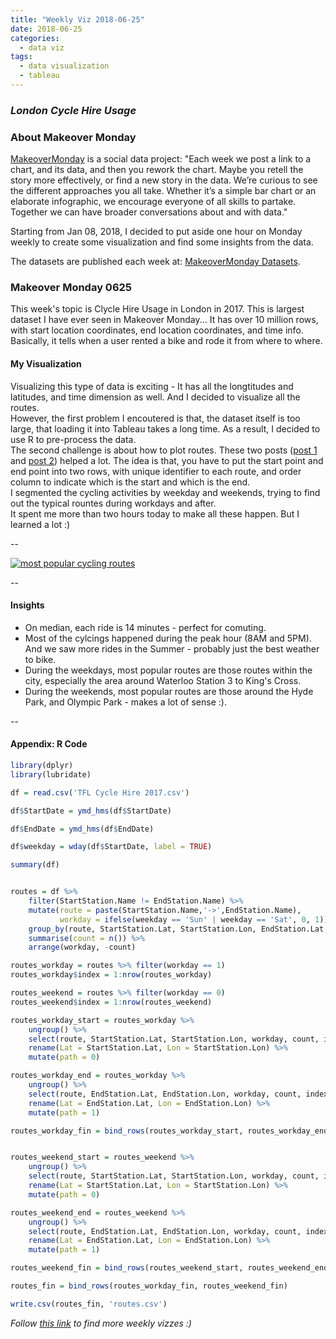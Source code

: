 ```yaml
---
title: "Weekly Viz 2018-06-25"
date: 2018-06-25
categories:
  - data viz
tags:
  - data visualization
  - tableau
---
```


### *London Cycle Hire Usage*


### About Makeover Monday

[MakeoverMonday](http://www.makeovermonday.co.uk/) is a social data project:
"Each week we post a link to a chart, and its data, and then you rework the chart.
Maybe you retell the story more effectively, or find a new story in the data.
We’re curious to see the different approaches you all take. Whether it’s a simple bar chart or an elaborate infographic, we encourage everyone of all skills to partake.
Together we can have broader conversations about and with data."

Starting from Jan 08, 2018, I decided to put aside one hour on Monday weekly to create some visualization and find some insights from the data.

The datasets are published each week at: [MakeoverMonday Datasets](http://www.makeovermonday.co.uk/data/).

### Makeover Monday 0625

This week's topic is Clycle Hire Usage in London in 2017. This is largest dataset I have ever seen in Makeover Monday... It has over 10 million rows, with start location coordinates, end location coordinates, and time info.
Basically, it tells when a user rented a bike and rode it from where to where.  


#### My Visualization

Visualizing this type of data is exciting - It has all the longtitudes and latitudes, and time dimension as well. And I decided to visualize all the routes.  
However, the first problem I encoutered is that, the dataset itself is too large, that loading it into Tableau takes a long time. As a result, I decided to use R to pre-process the data.  
The second challenge is about how to plot routes. These two posts ([post 1](https://onlinehelp.tableau.com/current/pro/desktop/en-us/maps_howto_origin_destination.html) and [post 2](https://community.tableau.com/thread/122366)) helped a lot.
The idea is that, you have to put the start point and end point into two rows, with unique identifier to each route, and order column to indicate which is the start and which is the end.  
I segmented the cycling activities by weekday and weekends, trying to find out the typical rountes during workdays and after.  
It spent me more than two hours today to make all these happen. But I learned a lot :)  

--  
<div class='tableauPlaceholder' id='viz1529988998733' style='position: relative'>
<noscript><a href='#'>
  <img alt='most popular cycling routes ' src='https:&#47;&#47;public.tableau.com&#47;static&#47;images&#47;Ma&#47;MakeOverMonday0625&#47;mostpopularcyclingroutes&#47;1_rss.png' style='border: none' />
</a></noscript>
<object class='tableauViz'  style='display:none;'>
  <param name='host_url' value='https%3A%2F%2Fpublic.tableau.com%2F' />
  <param name='embed_code_version' value='3' />
  <param name='site_root' value='' />
  <param name='name' value='MakeOverMonday0625&#47;mostpopularcyclingroutes' />
  <param name='tabs' value='no' />
  <param name='toolbar' value='yes' />
  <param name='static_image' value='https:&#47;&#47;public.tableau.com&#47;static&#47;images&#47;Ma&#47;MakeOverMonday0625&#47;mostpopularcyclingroutes&#47;1.png' />
  <param name='animate_transition' value='yes' />
  <param name='display_static_image' value='yes' />
  <param name='display_spinner' value='yes' />
  <param name='display_overlay' value='yes' />
  <param name='display_count' value='yes' />
  <param name='filter' value='publish=yes' />
</object></div>               
<script type='text/javascript'>            
  var divElement = document.getElementById('viz1529988998733');     
  var vizElement = divElement.getElementsByTagName('object')[0];     
  vizElement.style.width='800px';vizElement.style.height='827px';      
  var scriptElement = document.createElement('script');              
  scriptElement.src = 'https://public.tableau.com/javascripts/api/viz_v1.js';      
  vizElement.parentNode.insertBefore(scriptElement, vizElement);              
</script>  

--  

#### Insights
* On median, each ride is 14 minutes - perfect for comuting.  
* Most of the cylcings happened during the peak hour (8AM and 5PM). And we saw more rides in the Summer - probably just the best weather to bike.  
* During the weekdays, most popular routes are those routes within the city, especially the area around Waterloo Station 3 to King's Cross.  
* During the weekends, most popular routes are those around the Hyde Park, and Olympic Park - makes a lot of sense :).  

--  

#### Appendix: R Code


```r  
library(dplyr)  
library(lubridate)  

df = read.csv('TFL Cycle Hire 2017.csv')  

df$StartDate = ymd_hms(df$StartDate)  

df$EndDate = ymd_hms(df$EndDate)  

df$weekday = wday(df$StartDate, label = TRUE)  

summary(df)  


routes = df %>%  
    filter(StartStation.Name != EndStation.Name) %>%  
    mutate(route = paste(StartStation.Name,'->',EndStation.Name),  
           workday = ifelse(weekday == 'Sun' | weekday == 'Sat', 0, 1)) %>%  
    group_by(route, StartStation.Lat, StartStation.Lon, EndStation.Lat, EndStation.Lon, workday) %>%  
    summarise(count = n()) %>%  
    arrange(workday, -count)  

routes_workday = routes %>% filter(workday == 1)  
routes_workday$index = 1:nrow(routes_workday)  

routes_weekend = routes %>% filter(workday == 0)  
routes_weekend$index = 1:nrow(routes_weekend)  

routes_workday_start = routes_workday %>%  
    ungroup() %>%  
    select(route, StartStation.Lat, StartStation.Lon, workday, count, index) %>%  
    rename(Lat = StartStation.Lat, Lon = StartStation.Lon) %>%  
    mutate(path = 0)  

routes_workday_end = routes_workday %>%  
    ungroup() %>%  
    select(route, EndStation.Lat, EndStation.Lon, workday, count, index) %>%  
    rename(Lat = EndStation.Lat, Lon = EndStation.Lon) %>%  
    mutate(path = 1)  

routes_workday_fin = bind_rows(routes_workday_start, routes_workday_end)  


routes_weekend_start = routes_weekend %>%  
    ungroup() %>%  
    select(route, StartStation.Lat, StartStation.Lon, workday, count, index) %>%  
    rename(Lat = StartStation.Lat, Lon = StartStation.Lon) %>%  
    mutate(path = 0)  

routes_weekend_end = routes_weekend %>%  
    ungroup() %>%  
    select(route, EndStation.Lat, EndStation.Lon, workday, count, index) %>%  
    rename(Lat = EndStation.Lat, Lon = EndStation.Lon) %>%  
    mutate(path = 1)  

routes_weekend_fin = bind_rows(routes_weekend_start, routes_weekend_end)  

routes_fin = bind_rows(routes_workday_fin, routes_weekend_fin)  

write.csv(routes_fin, 'routes.csv')  

```  


*Follow [this link](https://yudong-94.github.io/personal-website/project/MakeOverMonday2018/) to find more weekly vizzes :)*